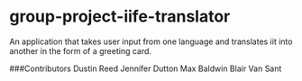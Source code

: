 # group-project-iife-translator

An application that takes user input from one language and translates iit into another in the form of a greeting card.

###Contributors
Dustin Reed
Jennifer Dutton
Max Baldwin
Blair Van Sant
